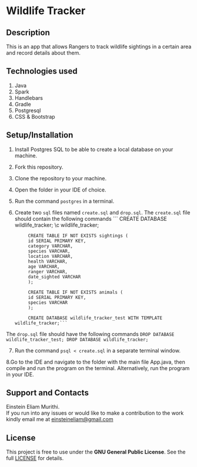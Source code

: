 # Wildlife Tracker
## Description
This is an app that allows Rangers to track wildlife sightings in a certain area and record
 details about them.
## Technologies used
1. Java
2. Spark
3. Handlebars
4. Gradle
5. Postgresql
6. CSS & Bootstrap

## Setup/Installation
1. Install Postgres SQL to be able to create a local database on your machine.
2. Fork this repository.
3. Clone the repository to your machine.
4. Open the folder in your IDE of choice.
5. Run the command `postgres` in a terminal.
6. Create two `sql` files named `create.sql` and `drop.sql`. The `create.sql` file should contain
 the following commands
        ``` CREATE DATABASE wildlife_tracker;
            \c wildlife_tracker;
            
            CREATE TABLE IF NOT EXISTS sightings (
            id SERIAL PRIMARY KEY,
            category VARCHAR,
            species VARCHAR,
            location VARCHAR,
            health VARCHAR,
            age VARCHAR,
            ranger VARCHAR,
            date_sighted VARCHAR
            );
            
            CREATE TABLE IF NOT EXISTS animals (
            id SERIAL PRIMARY KEY,
            species VARCHAR
            );
            
            CREATE DATABASE wildlife_tracker_test WITH TEMPLATE wildlife_tracker;```
            
 The `drop.sql` file should have the following commands
         ```DROP DATABASE wildlife_tracker_test;
            DROP DATABASE wildlife_tracker; ``` 
 
 7. Run the command `psql < create.sql` in a separate terminal window.
 
 8.Go to the IDE and navigate to the folder with the main file App.java, then compile and run the
  program on the
  terminal. Alternatively, run the program in your IDE.
  
 ## Support  and Contacts
 Einstein Eliam Murithi. <br/> If you run into any issues or would like to make a contribution to the
  work kindly email me at einsteineliam@gmail.com
 
 ## License
 This project is free to use under the **GNU General Public License**. See the full [LICENSE](https://choosealicense.com/licenses/gpl-3.0/) for details.
